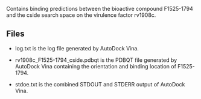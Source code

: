 Contains binding predictions between the bioactive compound F1525-1794 and the cside search space on the virulence factor rv1908c.

## Files

- log.txt is the log file generated by AutoDock Vina.

- rv1908c_F1525-1794_cside.pdbqt is the PDBQT file generated by AutoDock Vina containing the orientation and binding location of F1525-1794.

- stdoe.txt is the combined STDOUT and STDERR output of AutoDock Vina.

